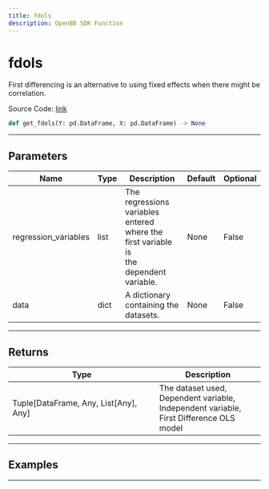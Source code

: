 ```yaml
---
title: fdols
description: OpenBB SDK Function
---
```


# fdols

First differencing is an alternative to using fixed effects when there might be correlation.

Source Code: [link](https://github.com/OpenBB-finance/OpenBBTerminal/tree/main/openbb_terminal/econometrics/regression_model.py#L408)

```python
def get_fdols(Y: pd.DataFrame, X: pd.DataFrame) -> None
```
---

## Parameters

| Name | Type | Description | Default | Optional |
| ---- | ---- | ----------- | ------- | -------- |
| regression_variables | list | The regressions variables entered where the first variable is<br/>the dependent variable. | None | False |
| data | dict | A dictionary containing the datasets. | None | False |

---

## Returns

| Type | Description |
| ---- | ----------- |
| Tuple[DataFrame, Any, List[Any], Any] | The dataset used,<br/>Dependent variable,<br/>Independent variable,<br/>First Difference OLS model |

---

## Examples

---

